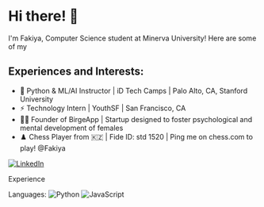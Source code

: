 # Hi there! 👋



I'm Fakiya, Computer Science student at Minerva University! Here are some of my 
## Experiences and Interests:
- 🌳 Python & ML/AI Instructor | iD Tech Camps | Palo Alto, CA, Stanford University
- ⚡  Technology Intern | YouthSF | San Francisco, CA
- 💁‍♀️ Founder of BirgeApp | Startup designed to foster psychological and mental development of females
- ♟️  Chess Player from 🇰🇿 | Fide ID: std 1520 | Ping me on chess.com to play! @Fakiya

[![LinkedIn](https://img.shields.io/badge/LinkedIn-0077B5?logo=linkedin&logoColor=white)](https://www.linkedin.com/in/fakiya/)



Experience



Languages:
![Python](https://img.shields.io/badge/-Python-3776AB?logo=python&logoColor=white&style=flat)
![JavaScript](https://img.shields.io/badge/-JavaScript-F7DF1E?logo=javascript&logoColor=black&style=flat)
